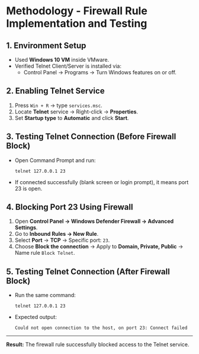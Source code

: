 # Methodology - Firewall Rule Implementation and Testing

## 1. Environment Setup
- Used **Windows 10 VM** inside VMware.
- Verified Telnet Client/Server is installed via:
  - Control Panel → Programs → Turn Windows features on or off.

## 2. Enabling Telnet Service
1. Press `Win + R` → type `services.msc`.
2. Locate **Telnet** service → Right-click → **Properties**.
3. Set **Startup type** to **Automatic** and click **Start**.

## 3. Testing Telnet Connection (Before Firewall Block)
- Open Command Prompt and run:
  ```
  telnet 127.0.0.1 23
  ```
- If connected successfully (blank screen or login prompt), it means port 23 is open.

## 4. Blocking Port 23 Using Firewall
1. Open **Control Panel → Windows Defender Firewall → Advanced Settings**.
2. Go to **Inbound Rules → New Rule**.
3. Select **Port** → **TCP** → Specific port: `23`.
4. Choose **Block the connection** → Apply to **Domain, Private, Public** → Name rule `Block Telnet`.

## 5. Testing Telnet Connection (After Firewall Block)
- Run the same command:
  ```
  telnet 127.0.0.1 23
  ```
- Expected output:
  ```
  Could not open connection to the host, on port 23: Connect failed
  ```

---

**Result:** The firewall rule successfully blocked access to the Telnet service.

